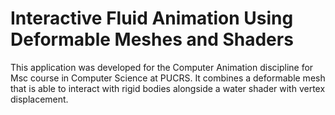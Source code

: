 # Interactive Fluid Animation Using Deformable Meshes and Shaders

This application was developed for the Computer Animation discipline for Msc course in Computer Science at PUCRS. It combines a deformable mesh that is able to interact with rigid bodies alongside a water shader with vertex displacement.
